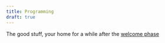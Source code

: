 ```yaml
---
title: Programming
draft: true
---
```

The good stuff, your home for a while after the [welcome phase](./welcome.md)